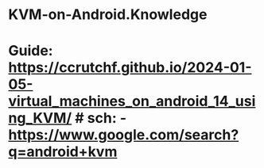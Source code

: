 # KVM-on-Android.Knowledge
# Guide: https://ccrutchf.github.io/2024-01-05-virtual_machines_on_android_14_using_KVM/ # sch: - https://www.google.com/search?q=android+kvm
